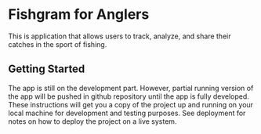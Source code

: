 # Fishgram for Anglers

This is application that allows users to track, analyze, and share their catches in the sport of fishing.

## Getting Started

The app is still on the development part. However, partial running version of the app will be pushed in github repository until the app is fully developed. These instructions will get you a copy of the project up and running on your local machine for development and testing purposes. See deployment for notes on how to deploy the project on a live system.

